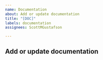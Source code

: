 ```yaml
---
name: Documentation
about: Add or update documentation
title: "[DOC]"
labels: documentation
assignees: ScottMGustafson

---
```


## Add or update documentation
